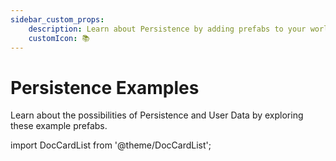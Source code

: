 ```yaml
---
sidebar_custom_props:
    description: Learn about Persistence by adding prefabs to your world.
    customIcon: 📚
---
```


# Persistence Examples

Learn about the possibilities of Persistence and User Data by exploring these example prefabs.

import DocCardList from '@theme/DocCardList';

<DocCardList />